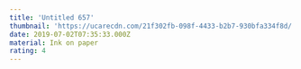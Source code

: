 ```yaml
---
title: 'Untitled 657'
thumbnail: 'https://ucarecdn.com/21f302fb-098f-4433-b2b7-930bfa334f8d/'
date: 2019-07-02T07:35:33.000Z
material: Ink on paper
rating: 4
---
```

